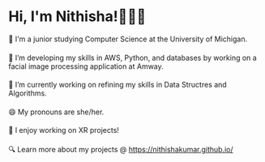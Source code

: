 # Hi, I'm Nithisha!👋👩🏾

🏫 I'm a junior studying Computer Science at the University of Michigan. <br>
#### 
🔭 I’m developing my skills in AWS, Python, and databases by working on a facial image processing application at Amway. <br>
#### 
🌱 I’m currently working on refining my skills in Data Structres and Algorithms. <br>
#### 
😄 My pronouns are she/her. <br>
#### 
🥽 I enjoy working on XR projects! <br>
#### 
🔍 Learn more about my projects @ https://nithishakumar.github.io/ <br>


